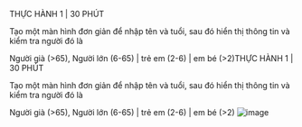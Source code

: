 THỰC HÀNH 1 | 30 PHÚT

Tạo một màn hình đơn giản để nhập tên và tuổi,
sau đó hiển thị thông tin và kiểm tra người đó là

Người già (>65), Người lớn (6-65) | trẻ em (2-6) | em bé (>2)THỰC HÀNH 1 | 30 PHÚT

Tạo một màn hình đơn giản để nhập tên và tuổi,
sau đó hiển thị thông tin và kiểm tra người đó là

Người già (>65), Người lớn (6-65) | trẻ em (2-6) | em bé (>2)
![image](https://github.com/user-attachments/assets/46df7249-176d-4051-96be-283e0b4f1c61)

